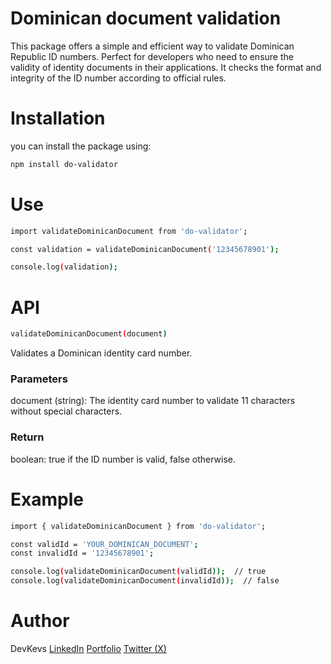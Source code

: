 # Dominican document validation

This package offers a simple and efficient way to validate Dominican Republic ID numbers. Perfect for developers who need to ensure the validity of identity documents in their applications. It checks the format and integrity of the ID number according to official rules.

# Installation

you can install the package using:

```sh
npm install do-validator
```

# Use

```sh
import validateDominicanDocument from 'do-validator';

const validation = validateDominicanDocument('12345678901');

console.log(validation);
```
# API 
```sh
validateDominicanDocument(document)
```

Validates a Dominican identity card number.

### Parameters
document (string): The identity card number to validate 11 characters without special characters.

### Return
boolean: true if the ID number is valid, false otherwise.

# Example
```sh
import { validateDominicanDocument } from 'do-validator';

const validId = 'YOUR_DOMINICAN_DOCUMENT';
const invalidId = '12345678901';

console.log(validateDominicanDocument(validId));  // true
console.log(validateDominicanDocument(invalidId));  // false

```
# Author
DevKevs
<a href="https://www.linkedin.com/in/kevin-f%C3%A9liz-encarnaci%C3%B3n-a20888200/" target="_blank">LinkedIn</a> <a href="https://devkevs.netlify.app/#/home" target="_blank">Portfolio</a> <a href="https://x.com/DevKevs_" target="_blank">Twitter (X)</a>